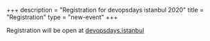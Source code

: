 +++
description = "Registration for devopsdays istanbul 2020"
title = "Registration"
type = "new-event"
+++
<div style="width:100%; text-align:left;">

Registration will be open at <a href="https://devopsdays.istanbul/" target="_blank">devopsdays.istanbul</a></div></div>
</div>